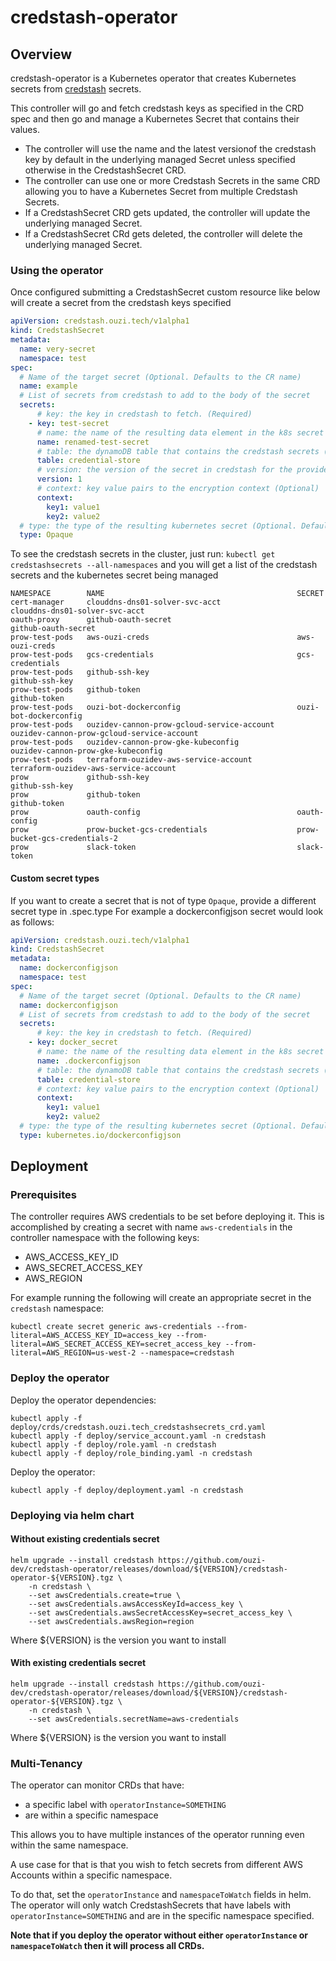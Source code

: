 # credstash-operator 

## Overview

credstash-operator is a Kubernetes operator that creates Kubernetes secrets from [credstash](https://github.com/fugue/credstash) secrets. 

This controller will go and fetch credstash keys as specified in the CRD spec and then go and manage a Kubernetes Secret that contains their values. 

* The controller will use the name and the latest versionof the credstash key by default in the underlying managed Secret unless specified otherwise in the CredstashSecret CRD.
* The controller can use one or more Credstash Secrets in the same CRD allowing you to have a Kubernetes Secret from multiple Credstash Secrets.
* If a CredstashSecret CRD gets updated, the controller will update the underlying managed Secret.
* If a CredstashSecret CRd gets deleted, the controller will delete the underlying managed Secret.

### Using the operator

Once configured submitting a CredstashSecret custom resource like below will create a secret from the credstash keys specified
```yaml
apiVersion: credstash.ouzi.tech/v1alpha1
kind: CredstashSecret
metadata:
  name: very-secret
  namespace: test
spec:
  # Name of the target secret (Optional. Defaults to the CR name)
  name: example
  # List of secrets from credstash to add to the body of the secret 
  secrets:
      # key: the key in credstash to fetch. (Required)
    - key: test-secret
      # name: the name of the resulting data element in the k8s secret (Optional. Defaults to the credstash key)
      name: renamed-test-secret
      # table: the dynamoDB table that contains the credstash secrets (Optional. Defaults to credential-store)
      table: credential-store
      # version: the version of the secret in credstash for the provided key (Optional. Defaults to the latest version)
      version: 1
      # context: key value pairs to the encryption context (Optional)
      context:
        key1: value1
        key2: value2
  # type: the type of the resulting kubernetes secret (Optional. Defaults to Opaque)
  type: Opaque
```

To see the credstash secrets in the cluster, just run:
`kubectl get credstashsecrets --all-namespaces`
and you will get a list of the credstash secrets and the kubernetes secret being managed


```
NAMESPACE        NAME                                           SECRET
cert-manager     clouddns-dns01-solver-svc-acct                 clouddns-dns01-solver-svc-acct
oauth-proxy      github-oauth-secret                            github-oauth-secret
prow-test-pods   aws-ouzi-creds                                 aws-ouzi-creds
prow-test-pods   gcs-credentials                                gcs-credentials
prow-test-pods   github-ssh-key                                 github-ssh-key
prow-test-pods   github-token                                   github-token
prow-test-pods   ouzi-bot-dockerconfig                          ouzi-bot-dockerconfig
prow-test-pods   ouzidev-cannon-prow-gcloud-service-account     ouzidev-cannon-prow-gcloud-service-account
prow-test-pods   ouzidev-cannon-prow-gke-kubeconfig             ouzidev-cannon-prow-gke-kubeconfig
prow-test-pods   terraform-ouzidev-aws-service-account          terraform-ouzidev-aws-service-account
prow             github-ssh-key                                 github-ssh-key
prow             github-token                                   github-token
prow             oauth-config                                   oauth-config
prow             prow-bucket-gcs-credentials                    prow-bucket-gcs-credentials-2
prow             slack-token                                    slack-token  
```

#### Custom secret types
If you want to create a secret that is not of type `Opaque`, provide a different secret type in .spec.type
For example a dockerconfigjson secret would look as follows:
```yaml
apiVersion: credstash.ouzi.tech/v1alpha1
kind: CredstashSecret
metadata:
  name: dockerconfigjson
  namespace: test
spec:
  # Name of the target secret (Optional. Defaults to the CR name)
  name: dockerconfigjson
  # List of secrets from credstash to add to the body of the secret 
  secrets:
      # key: the key in credstash to fetch. (Required)
    - key: docker_secret
      # name: the name of the resulting data element in the k8s secret (Optional. Defaults to the credstash key)
      name: .dockerconfigjson
      # table: the dynamoDB table that contains the credstash secrets (Optional. Defaults to credential-store)
      table: credential-store
      # context: key value pairs to the encryption context (Optional)
      context:
        key1: value1
        key2: value2
  # type: the type of the resulting kubernetes secret (Optional. Defaults to Opaque)
  type: kubernetes.io/dockerconfigjson
```


## Deployment
### Prerequisites

The controller requires AWS credentials to be set before deploying it. This is accomplished by creating a secret with name `aws-credentials` in the controller namespace with the following keys:
* AWS_ACCESS_KEY_ID
* AWS_SECRET_ACCESS_KEY
* AWS_REGION

For example running the following will create an appropriate secret in the `credstash` namespace:
```
kubectl create secret generic aws-credentials --from-literal=AWS_ACCESS_KEY_ID=access_key --from-literal=AWS_SECRET_ACCESS_KEY=secret_access_key --from-literal=AWS_REGION=us-west-2 --namespace=credstash
```

### Deploy the operator

Deploy the operator dependencies:
```
kubectl apply -f deploy/crds/credstash.ouzi.tech_credstashsecrets_crd.yaml
kubectl apply -f deploy/service_account.yaml -n credstash
kubectl apply -f deploy/role.yaml -n credstash
kubectl apply -f deploy/role_binding.yaml -n credstash
```

Deploy the operator:
```
kubectl apply -f deploy/deployment.yaml -n credstash
```

### Deploying via helm chart

#### Without existing credentials secret
```
helm upgrade --install credstash https://github.com/ouzi-dev/credstash-operator/releases/download/${VERSION}/credstash-operator-${VERSION}.tgz \
    -n credstash \
    --set awsCredentials.create=true \
    --set awsCredentials.awsAccessKeyId=access_key \
    --set awsCredentials.awsSecretAccessKey=secret_access_key \
    --set awsCredentials.awsRegion=region
```
Where ${VERSION} is the version you want to install
#### With existing credentials secret
```
helm upgrade --install credstash https://github.com/ouzi-dev/credstash-operator/releases/download/${VERSION}/credstash-operator-${VERSION}.tgz \
    -n credstash \
    --set awsCredentials.secretName=aws-credentials
``` 
Where ${VERSION} is the version you want to install

### Multi-Tenancy

The operator can monitor CRDs that have:
* a specific label with `operatorInstance=SOMETHING`
* are within a specific namespace
 
This allows you to have multiple instances of the operator running even within the same namespace.

A use case for that is that you wish to fetch secrets from different AWS Accounts within a specific namespace.

To do that, set the `operatorInstance` and `namespaceToWatch` fields in helm. 
The operator will only watch CredstashSecrets that have labels with `operatorInstance=SOMETHING` and are in the specific namespace specified.

**Note that if you deploy the operator without either `operatorInstance` or `namespaceToWatch` then it will process all CRDs.**
